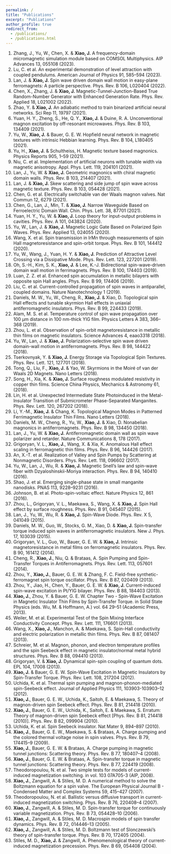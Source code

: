 ```yaml
---
permalink: /
title: "Publications"
excerpt: "Publiations"
author_profile: true
redirect_from: 
  - /publications/
  - /publications.html
---
```


1. Zhang, J., Yu, W., Chen, X. & __Xiao, J.__ A frequency-domain micromagnetic simulation module based on COMSOL Multiphysics. AIP Advances 13, 055108 (2023).
2. Lu, C. et al. An experimental demonstration of level attraction with coupled pendulums. American Journal of Physics 91, 585–594 (2023).
3. Lan, J. & __Xiao, J.__ Spin wave driven domain wall motion in easy-plane ferromagnets: A particle perspective. Phys. Rev. B 106, L020404 (2022).
4. Chen, X., Zhang, J. & __Xiao, J.__ Magnetic-Tunnel-Junction-Based True Random-Number Generator with Enhanced Generation Rate. Phys. Rev. Applied 18, L021002 (2022).
5. Zhao, Y. & __Xiao, J.__ An adiabatic method to train binarized artificial neural networks. Sci Rep 11, 19797 (2021).
6. Yuan, H. Y., Zheng, S., He, Q. Y., __Xiao, J.__ & Duine, R. A. Unconventional magnon excitation by off-resonant microwaves. Phys. Rev. B 103, 134409 (2021).
7. Yu, W., __Xiao, J.__ & Bauer, G. E. W. Hopfield neural network in magnetic textures with intrinsic Hebbian learning. Phys. Rev. B 104, L180405 (2021).
8. Yu, H., __Xiao, J.__ & Schultheiss, H. Magnetic texture based magnonics. Physics Reports 905, 1–59 (2021).
9. Niu, C. et al. Implementation of artificial neurons with tunable width via magnetic anisotropy. Appl. Phys. Lett. 119, 204101 (2021).
10. Lan, J., Yu, W. & __Xiao, J.__ Geometric magnonics with chiral magnetic domain walls. Phys. Rev. B 103, 214407 (2021).
11. Lan, J. & __Xiao, J.__ Skew scattering and side jump of spin wave across magnetic texture. Phys. Rev. B 103, 054428 (2021).
12. Chen, G. et al. Electrically switchable van der Waals magnon valves. Nat Commun 12, 6279 (2021).
13. Chen, G., Lan, J., Min, T. & __Xiao, J.__ Narrow Waveguide Based on Ferroelectric Domain Wall. Chin. Phys. Lett. 38, 87701 (2021).
14. Yuan, H. Y., Yu, W. & __Xiao, J.__ Loop theory for input-output problems in cavities. Phys. Rev. A 101, 043824 (2020).
15. Yu, W., Lan, J. & __Xiao, J.__ Magnetic Logic Gate Based on Polarized Spin Waves. Phys. Rev. Applied 13, 024055 (2020).
16. Wang, X. et al. Spin transmission in IrMn through measurements of spin Hall magnetoresistance and spin-orbit torque. Phys. Rev. B 101, 144412 (2020).
17. Yu, W., Wang, J., Yuan, H. Y. & __Xiao, J.__ Prediction of Attractive Level Crossing via a Dissipative Mode. Phys. Rev. Lett. 123, 227201 (2019).
18. Oh, S.-H., Kim, S. K., __Xiao, J.__ & Lee, K.-J. Bidirectional spin-wave-driven domain wall motion in ferrimagnets. Phys. Rev. B 100, 174403 (2019).
19. Luan, Z. Z. et al. Enhanced spin accumulation in metallic bilayers with opposite spin Hall angles. Phys. Rev. B 99, 174406 (2019).
20. Liu, C. et al. Current-controlled propagation of spin waves in antiparallel, coupled domains. Nature Nanotechnology 1 (2019).
21. Daniels, M. W., Yu, W., Cheng, R., __Xiao, J.__ & Xiao, D. Topological spin Hall effects and tunable skyrmion Hall effects in uniaxial antiferromagnetic insulators. Phys. Rev. B 99, 224433 (2019).
22. Alam, M. S. et al. Temperature control of spin wave propagation over 100 μm distance in 100 nm-thick YIG film. Physics Letters A 383, 366–368 (2019).
23. Zhou, L. et al. Observation of spin-orbit magnetoresistance in metallic thin films on magnetic insulators. Science Advances 4, eaao3318 (2018).
24. Yu, W., Lan, J. & __Xiao, J.__ Polarization-selective spin wave driven domain-wall motion in antiferromagnets. Phys. Rev. B 98, 144422 (2018).
25. Tserkovnyak, Y. & __Xiao, J.__ Energy Storage via Topological Spin Textures. Phys. Rev. Lett. 121, 127701 (2018).
26. Tong, Q., Liu, F., __Xiao, J.__ & Yao, W. Skyrmions in the Moiré of van der Waals 2D Magnets. Nano Letters (2018).
27. Song, H., Xia, K. & __Xiao, J.__ Surface roughness modulated resistivity in copper thin films. Science China Physics, Mechanics & Astronomy 61, (2018).
28. Lin, H. et al. Unexpected Intermediate State Photoinduced in the Metal-Insulator Transition of Submicrometer Phase-Separated Manganites. Phys. Rev. Lett. 120, 267202 (2018).
29. Li, Y.-M., __Xiao, J.__ & Chang, K. Topological Magnon Modes in Patterned Ferrimagnetic Insulator Thin Films. Nano Letters (2018).
30. Daniels, M. W., Cheng, R., Yu, W., __Xiao, J.__ & Xiao, D. Nonabelian magnonics in antiferromagnets. Phys. Rev. B 98, 134450 (2018).
31. Lan, J., Yu, W. & __Xiao, J.__ Antiferromagnetic domain wall as spin wave polarizer and retarder. Nature Communications 8, 178 (2017).
32. Grigoryan, V. L., __Xiao, J.__, Wang, X. & Xia, K. Anomalous Hall effect scaling in ferromagnetic thin films. Phys. Rev. B 96, 144426 (2017).
33. An, X.-T. et al. Realization of Valley and Spin Pumps by Scattering at Nonmagnetic Disorders. Phys. Rev. Lett. 118, 096602 (2017).
34. Yu, W., Lan, J., Wu, R. & __Xiao, J.__ Magnetic Snell’s law and spin-wave fiber with Dzyaloshinskii-Moriya interaction. Phys. Rev. B 94, 140410 (2016).
35. Shao, J. et al. Emerging single-phase state in small manganite nanodisks. PNAS 113, 9228–9231 (2016).
36. Johnson, B. et al. Photo-spin-voltaic effect. Nature Physics 12, 861 (2016).
37. Zhou, L., Grigoryan, V. L., Maekawa, S., Wang, X. & __Xiao, J.__ Spin Hall effect by surface roughness. Phys. Rev. B 91, 045407 (2015).
39. Lan, J., Yu, W., Wu, R. & __Xiao, J.__ Spin-Wave Diode. Phys. Rev. X 5, 041049 (2015).
40. Daniels, M. W., Guo, W., Stocks, G. M., Xiao, D. & __Xiao, J.__ Spin-transfer torque induced spin waves in antiferromagnetic insulators. New J. Phys. 17, 103039 (2015).
42. Grigoryan, V. L., Guo, W., Bauer, G. E. W. & __Xiao, J.__ Intrinsic magnetoresistance in metal films on ferromagnetic insulators. Phys. Rev. B 90, 161412 (2014).
43. Cheng, R., __Xiao, J.__, Niu, Q. & Brataas, A. Spin Pumping and Spin-Transfer Torques in Antiferromagnets. Phys. Rev. Lett. 113, 057601 (2014).
44. Zhou, Y., __Xiao, J.__, Bauer, G. E. W. & Zhang, F. C. Field-free synthetic-ferromagnet spin torque oscillator. Phys. Rev. B 87, 020409 (2013).
45. Zhou, Y., Jiao, H., Chen, Y., Bauer, G. E. W. & __Xiao, J.__ Current-induced spin-wave excitation in Pt/YIG bilayer. Phys. Rev. B 88, 184403 (2013).
46. __Xiao, J.__, Zhou, Y. & Bauer, G. E. W. Chapter Two - Spin-Wave Excitation in Magnetic Insulator Thin Films by Spin-Transfer Torque. in Solid State Physics (eds. Wu, M. & Hoffmann, A.) vol. 64 29–51 (Academic Press, 2013).
47. Weiler, M. et al. Experimental Test of the Spin Mixing Interface Conductivity Concept. Phys. Rev. Lett. 111, 176601 (2013).
48. Wang, X., __Xiao, J.__, Manchon, A. & Maekawa, S. Spin-Hall conductivity and electric polarization in metallic thin films. Phys. Rev. B 87, 081407 (2013).
49. Schreier, M. et al. Magnon, phonon, and electron temperature profiles and the spin Seebeck effect in magnetic insulator/normal metal hybrid structures. Phys. Rev. B 88, 094410 (2013).
50. Grigoryan, V. & __Xiao, J.__ Dynamical spin-spin coupling of quantum dots. EPL 104, 17008 (2013).
51. __Xiao, J.__ & Bauer, G. E. W. Spin-Wave Excitation in Magnetic Insulators by Spin-Transfer Torque. Phys. Rev. Lett. 108, 217204 (2012).
52. Uchida, K. et al. Thermal spin pumping and magnon-phonon-mediated spin-Seebeck effect. Journal of Applied Physics 111, 103903-103903–12 (2012).
53. __Xiao, J.__, Bauer, G. E. W., Uchida, K., Saitoh, E. & Maekawa, S. Theory of magnon-driven spin Seebeck effect. Phys. Rev. B 81, 214418 (2010).
54. __Xiao, J.__, Bauer, G. E. W., Uchida, K., Saitoh, E. & Maekawa, S. Erratum: Theory of magnon-driven spin Seebeck effect [Phys. Rev. B 81, 214418 (2010)]. Phys. Rev. B 82, 099904 (2010).
55. Uchida, K. et al. Spin Seebeck insulator. Nat Mater 9, 894–897 (2010).
56. __Xiao, J.__, Bauer, G. E. W., Maekawa, S. & Brataas, A. Charge pumping and the colored thermal voltage noise in spin valves. Phys. Rev. B 79, 174415–9 (2009).
57. __Xiao, J.__, Bauer, G. E. W. & Brataas, A. Charge pumping in magnetic tunnel junctions: Scattering theory. Phys. Rev. B 77, 180407–4 (2008).
58. __Xiao, J.__, Bauer, G. E. W. & Brataas, A. Spin-transfer torque in magnetic tunnel junctions: Scattering theory. Phys. Rev. B 77, 224419 (2008).
59. Theodoropoulou, N. et al. Two simple tests for models of current-induced magnetization switching. in vol. 103 07A705-3 (AIP, 2008).
60. __Xiao, J.__, Zangwill, A. & Stiles, M. D. A numerical method to solve the Boltzmann equation for a spin valve. The European Physical Journal B - Condensed Matter and Complex Systems 59, 415–427 (2007).
61. Theodoropoulou, N. et al. Ballistic versus diffusive transport in current-induced magnetization switching. Phys. Rev. B 76, 220408–4 (2007).
62. __Xiao, J.__, Zangwill, A. & Stiles, M. D. Spin-transfer torque for continuously variable magnetization. Phys. Rev. B 73, 054428–10 (2006).
63. __Xiao, J.__, Zangwill, A. & Stiles, M. D. Macrospin models of spin transfer dynamics. Phys. Rev. B 72, 014446–13 (2005).
64. __Xiao, J.__, Zangwill, A. & Stiles, M. D. Boltzmann test of Slonczewski’s theory of spin-transfer torque. Phys. Rev. B 70, 172405 (2004).
65. Stiles, M. D., __Xiao, J.__ & Zangwill, A. Phenomenological theory of current-induced magnetization precession. Phys. Rev. B 69, 054408 (2004).


